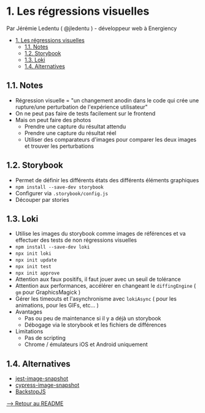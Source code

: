 # 1. Les régressions visuelles

Par Jérémie Ledentu ( @jledentu ) - développeur web à Energiency

<!-- TOC -->

- [1. Les régressions visuelles](#1-les-régressions-visuelles)
  - [1.1. Notes](#11-notes)
  - [1.2. Storybook](#12-storybook)
  - [1.3. Loki](#13-loki)
  - [1.4. Alternatives](#14-alternatives)

<!-- /TOC -->

## 1.1. Notes

- Régression visuelle = "un changement anodin dans le code qui crée une rupture/une perturbation de l'expérience utilisateur"
- On ne peut pas faire de tests facilement sur le frontend
- Mais on peut faire des photos
  - Prendre une capture du résultat attendu
  - Prendre une capture du résultat réel
  - Utiliser des comparateurs d'images pour comparer les deux images et trouver les perturbations

## 1.2. Storybook

- Permet de définir les différents états des différents éléments graphiques
- `npm install --save-dev storybook`
- Configurer via `.storybook/config.js`
- Découper par stories

## 1.3. Loki

- Utilise les images du storybook comme images de références et va effectuer des tests de non régressions visuelles
- `npm install --save-dev loki`
- `npx init loki`
- `npx init update`
- `npx init test`
- `npx init approve`
- Attention aux faux positifs, il faut jouer avec un seuil de tolérance
- Attention aux performances, accélérer en changeant le `diffingEngine` ( `gm` pour GraphicsMagick )
- Gérer les timeouts et l'asynchronisme avec `lokiAsync` ( pour les animations, pour les GIFs, etc... )
- Avantages
  - Pas ou peu de maintenance si il y a déjà un storybook
  - Débogage via le storybook et les fichiers de différences
- Limitations
  - Pas de scripting
  - Chrome / émulateurs iOS et Android uniquement

## 1.4. Alternatives

- [jest-image-snapshot](https://github.com/americanexpress/jest-image-snapshot)
- [cypress-image-snapshot](https://github.com/palmerhq/cypress-image-snapshot)
- [BackstopJS](https://github.com/garris/BackstopJS)

[--> Retour au README](../README.md)
